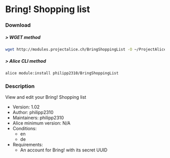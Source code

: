 # Bring! Shopping list

### Download

##### > WGET method
```bash
wget http://modules.projectalice.ch/BringShoppingList -O ~/ProjectAlice/system/moduleInstallTickets/BringShoppingList.install
```

##### > Alice CLI method
```bash
alice module:install philipp2310/BringShoppingList
```

### Description
View and edit your Bring! Shopping list

- Version: 1.02
- Author: philipp2310
- Maintainers: philipp2310
- Alice minimum version: N/A
- Conditions:
  - en
  - de
- Requirements:
  - An account for Bring! with its secret UUID
